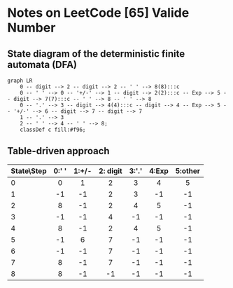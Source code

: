 # Notes on LeetCode [65] Valide Number

## State diagram of the deterministic finite automata (DFA)

```mermaid
graph LR
    0 -- digit --> 2 -- digit --> 2 -- ' ' --> 8(8):::c
    0 -- ' ' --> 0 -- '+/-' --> 1 -- digit --> 2(2):::c -- Exp --> 5 -- digit --> 7(7):::c -- ' ' --> 8 -- ' ' --> 8
    0 -- '.' --> 3 -- digit --> 4(4):::c -- digit --> 4 -- Exp --> 5 -- '+/-' --> 6 -- digit --> 7 -- digit --> 7
    1 -- '.' --> 3
    2 -- ' ' --> 4 -- ' ' --> 8;
    classDef c fill:#f96;
```

## Table-driven approach

|State\Step|0:' '|1:+/-|2: digit |3:'.'|4:Exp|5:other|  
|----------|:---:|:---:|:-------:|:---:|:---:|:-----:|
|0|0|1|2|3|4|5|
|1|-1|-1|2|3|-1|-1|
|2|8|-1|2|4|5|-1|
|3|-1|-1|4|-1|-1|-1|
|4|8|-1|2|4|5|-1|
|5|-1|6|7|-1|-1|-1|
|6|-1|-1|7|-1|-1|-1|
|7|8|-1|7|-1|-1|-1|
|8|8|-1|-1|-1|-1|-1|

